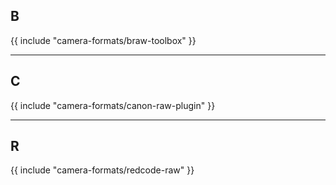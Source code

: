 ## B

{{ include "camera-formats/braw-toolbox" }}

---

## C

{{ include "camera-formats/canon-raw-plugin" }}

---

## R

{{ include "camera-formats/redcode-raw" }}